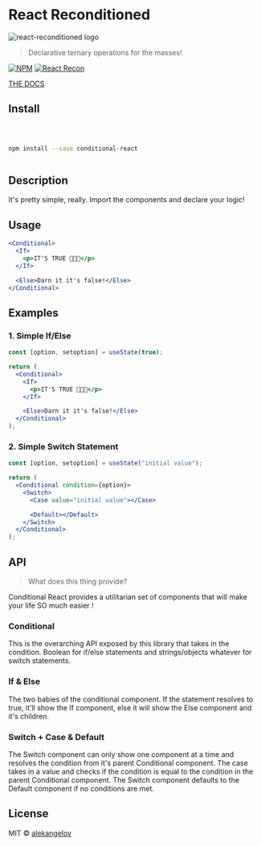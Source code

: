 # React Reconditioned

![react-reconditioned logo](https://alekangelov.github.io/react-reconditioned/static/media/conditional.8d1fc3dc.png)

> Declarative ternary operations for the masses!

[![NPM](https://img.shields.io/npm/v/conditional-react.svg)](https://www.npmjs.com/package/react-reconditioned) [![React Recon](https://img.shields.io/badge/code_style-standard-brightgreen.svg)](https://standardjs.com)

[THE DOCS](https://alekangelov.github.io/react-reconditioned)

## Install

```bash



npm install --save conditional-react



```

## Description

It's pretty simple, really. Import the components and declare your logic!

## Usage

```jsx
<Conditional>
  <If>
    <p>IT'S TRUE 🗿🗿🗿</p>
  </If>

  <Else>Darn it it's false!</Else>
</Conditional>
```

## Examples

### 1. Simple If/Else

```jsx
const [option, setoption] = useState(true);

return (
  <Conditional>
    <If>
      <p>IT'S TRUE 🗿🗿🗿</p>
    </If>

    <Else>Darn it it's false!</Else>
  </Conditional>
);
```

### 2. Simple Switch Statement

```jsx
const [option, setoption] = useState("initial value");

return (
  <Conditional condition={option}>
    <Switch>
      <Case value="initial value"></Case>

      <Default></Default>
    </Switch>
  </Conditional>
);
```

## API

> What does this thing provide?

Conditional React provides a utilitarian set of components that will make your life SO much easier !

### Conditional

This is the overarching API exposed by this library that takes in the condition. Boolean for if/else statements and strings/objects whatever for switch statements.

### If & Else

The two babies of the conditional component. If the statement resolves to true, it'll show the If component, else it will show the Else component and it's children.

### Switch + Case & Default

The Switch component can only show one component at a time and resolves the condition from it's parent Conditional component. The case takes in a value and checks if the condition is equal to the condition in the parent Conditional component. The Switch component defaults to the Default component if no conditions are met.

## License

MIT © [alekangelov](https://github.com/alekangelov)
